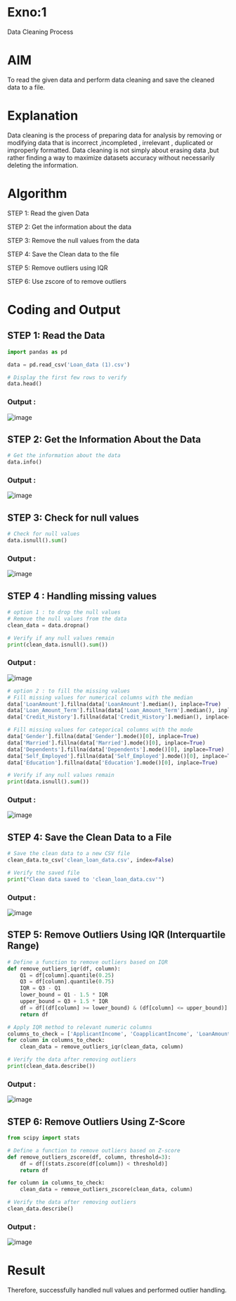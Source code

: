 # Exno:1
Data Cleaning Process

# AIM
To read the given data and perform data cleaning and save the cleaned data to a file.

# Explanation
Data cleaning is the process of preparing data for analysis by removing or modifying data that is incorrect ,incompleted , irrelevant , duplicated or improperly formatted. Data cleaning is not simply about erasing data ,but rather finding a way to maximize datasets accuracy without necessarily deleting the information.

# Algorithm
STEP 1: Read the given Data

STEP 2: Get the information about the data

STEP 3: Remove the null values from the data

STEP 4: Save the Clean data to the file

STEP 5: Remove outliers using IQR

STEP 6: Use zscore of to remove outliers

# Coding and Output

## STEP 1: Read the Data

```python
import pandas as pd

data = pd.read_csv('Loan_data (1).csv')

# Display the first few rows to verify
data.head()

```
### Output :
![image](https://github.com/user-attachments/assets/3a86a34d-caf9-41f4-b2ae-ce1e212b1af2)

## STEP 2: Get the Information About the Data
```python
# Get the information about the data
data.info()

```

### Output :
![image](https://github.com/user-attachments/assets/c8748d62-c1b5-4cbb-b4cf-0e4401f51f0e)

## STEP 3: Check for null values
```python
# Check for null values 
data.isnull().sum()
```
### Output :
![image](https://github.com/user-attachments/assets/0ece57c1-674b-4402-91e9-587ac205f79e)

## STEP 4 : Handling missing values
```python
# option 1 : to drop the null values
# Remove the null values from the data
clean_data = data.dropna()

# Verify if any null values remain
print(clean_data.isnull().sum())

```
### Output :
![image](https://github.com/user-attachments/assets/c5087278-2ecf-461f-beb7-af1a130c6e51)

```python
# option 2 : to fill the missing values
# Fill missing values for numerical columns with the median
data['LoanAmount'].fillna(data['LoanAmount'].median(), inplace=True)
data['Loan_Amount_Term'].fillna(data['Loan_Amount_Term'].median(), inplace=True)
data['Credit_History'].fillna(data['Credit_History'].median(), inplace=True)

# Fill missing values for categorical columns with the mode
data['Gender'].fillna(data['Gender'].mode()[0], inplace=True)
data['Married'].fillna(data['Married'].mode()[0], inplace=True)
data['Dependents'].fillna(data['Dependents'].mode()[0], inplace=True)
data['Self_Employed'].fillna(data['Self_Employed'].mode()[0], inplace=True)
data['Education'].fillna(data['Education'].mode()[0], inplace=True)

# Verify if any null values remain
print(data.isnull().sum())

```

### Output :
![image](https://github.com/user-attachments/assets/6784e7ca-eaf6-4d78-87de-ae6b74e544dd)

## STEP 4: Save the Clean Data to a File

```python
# Save the clean data to a new CSV file
clean_data.to_csv('clean_loan_data.csv', index=False)

# Verify the saved file
print("Clean data saved to 'clean_loan_data.csv'")

```
### Output :
![image](https://github.com/user-attachments/assets/ee71d728-3a50-4867-8fce-042301b0816a)

## STEP 5: Remove Outliers Using IQR (Interquartile Range)
```python
# Define a function to remove outliers based on IQR
def remove_outliers_iqr(df, column):
    Q1 = df[column].quantile(0.25)
    Q3 = df[column].quantile(0.75)
    IQR = Q3 - Q1
    lower_bound = Q1 - 1.5 * IQR
    upper_bound = Q3 + 1.5 * IQR
    df = df[(df[column] >= lower_bound) & (df[column] <= upper_bound)]
    return df

# Apply IQR method to relevant numeric columns
columns_to_check = ['ApplicantIncome', 'CoapplicantIncome', 'LoanAmount']
for column in columns_to_check:
    clean_data = remove_outliers_iqr(clean_data, column)

# Verify the data after removing outliers
print(clean_data.describe())

```
### Output :
![image](https://github.com/user-attachments/assets/3f3cec00-3359-47e9-9772-e7f31e45995f)

## STEP 6: Remove Outliers Using Z-Score
```python
from scipy import stats

# Define a function to remove outliers based on Z-score
def remove_outliers_zscore(df, column, threshold=3):
    df = df[(stats.zscore(df[column]) < threshold)]
    return df

for column in columns_to_check:
    clean_data = remove_outliers_zscore(clean_data, column)

# Verify the data after removing outliers
clean_data.describe()

```
### Output :
![image](https://github.com/user-attachments/assets/a99dd48d-317e-461c-adee-82d9ce369aad)

# Result
Therefore, successfully handled null values and performed outlier handling.
